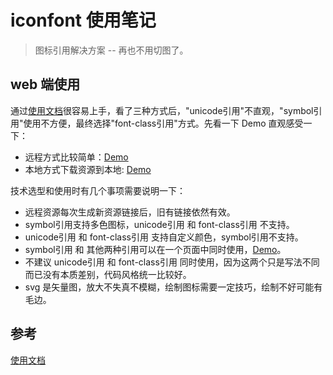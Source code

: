 # iconfont 使用笔记

> 图标引用解决方案 -- 再也不用切图了。

## web 端使用

通过[使用文档](http://iconfont.cn/help/detail?helptype=code)很容易上手，看了三种方式后，"unicode引用"不直观，"symbol引用"使用不方便，最终选择"font-class引用"方式。先看一下 Demo 直观感受一下：

- 远程方式比较简单：[Demo](/articles/iconfont/demo/remote.html)
- 本地方式下载资源到本地: [Demo](/articles/iconfont/demo/local.html)

技术选型和使用时有几个事项需要说明一下：

- 远程资源每次生成新资源链接后，旧有链接依然有效。
- symbol引用支持多色图标，unicode引用 和 font-class引用 不支持。
- unicode引用 和 font-class引用 支持自定义颜色，symbol引用不支持。
- symbol引用 和 其他两种引用可以在一个页面中同时使用，[Demo](/articles/iconfont/demo/remote-symbol.html)。
- 不建议 unicode引用 和 font-class引用 同时使用，因为这两个只是写法不同而已没有本质差别，代码风格统一比较好。
- svg 是矢量图，放大不失真不模糊，绘制图标需要一定技巧，绘制不好可能有毛边。

## 参考

[使用文档](http://iconfont.cn/help/detail?helptype=code)